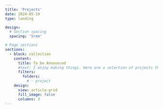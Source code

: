 ```yaml
---
title: 'Projects'
date: 2024-05-19
type: landing

design:
  # Section spacing
  spacing: '5rem'

# Page sections
sections:
  - block: collection
    content:
      title: To be Announced
      #text: I enjoy making things. Here are a selection of projects that I have worked on over the years.
      filters:
        folders:
          # - project
    design:
      view: article-grid
      fill_image: false
      columns: 3
---
```

